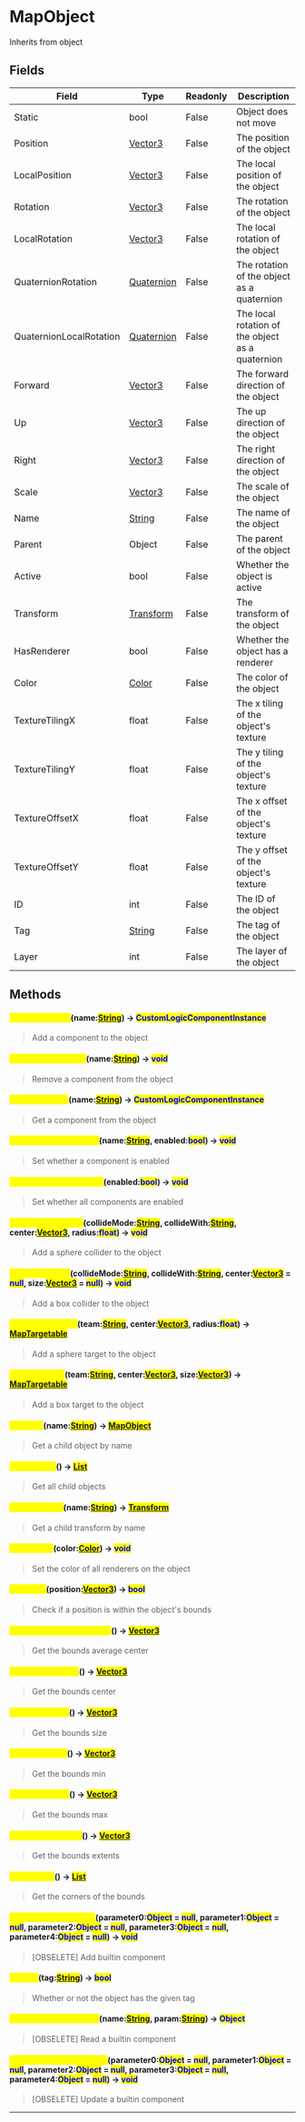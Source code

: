 # MapObject
Inherits from object
## Fields
|Field|Type|Readonly|Description|
|---|---|---|---|
|Static|bool|False|Object does not move|
|Position|[Vector3](../objects/Vector3.md)|False|The position of the object|
|LocalPosition|[Vector3](../objects/Vector3.md)|False|The local position of the object|
|Rotation|[Vector3](../objects/Vector3.md)|False|The rotation of the object|
|LocalRotation|[Vector3](../objects/Vector3.md)|False|The local rotation of the object|
|QuaternionRotation|[Quaternion](../objects/Quaternion.md)|False|The rotation of the object as a quaternion|
|QuaternionLocalRotation|[Quaternion](../objects/Quaternion.md)|False|The local rotation of the object as a quaternion|
|Forward|[Vector3](../objects/Vector3.md)|False|The forward direction of the object|
|Up|[Vector3](../objects/Vector3.md)|False|The up direction of the object|
|Right|[Vector3](../objects/Vector3.md)|False|The right direction of the object|
|Scale|[Vector3](../objects/Vector3.md)|False|The scale of the object|
|Name|[String](../static/String.md)|False|The name of the object|
|Parent|Object|False|The parent of the object|
|Active|bool|False|Whether the object is active|
|Transform|[Transform](../objects/Transform.md)|False|The transform of the object|
|HasRenderer|bool|False|Whether the object has a renderer|
|Color|[Color](../objects/Color.md)|False|The color of the object|
|TextureTilingX|float|False|The x tiling of the object's texture|
|TextureTilingY|float|False|The y tiling of the object's texture|
|TextureOffsetX|float|False|The x offset of the object's texture|
|TextureOffsetY|float|False|The y offset of the object's texture|
|ID|int|False|The ID of the object|
|Tag|[String](../static/String.md)|False|The tag of the object|
|Layer|int|False|The layer of the object|
## Methods
#### <mark style="color:yellow;">AddComponent</mark>(name:<mark style="color:blue;">[String](../static/String.md)</mark>) -> <mark style="color:blue;">CustomLogicComponentInstance</mark>
> Add a component to the object

#### <mark style="color:yellow;">RemoveComponent</mark>(name:<mark style="color:blue;">[String](../static/String.md)</mark>) -> <mark style="color:blue;">void</mark>
> Remove a component from the object

#### <mark style="color:yellow;">GetComponent</mark>(name:<mark style="color:blue;">[String](../static/String.md)</mark>) -> <mark style="color:blue;">CustomLogicComponentInstance</mark>
> Get a component from the object

#### <mark style="color:yellow;">SetComponentEnabled</mark>(name:<mark style="color:blue;">[String](../static/String.md)</mark>, enabled:<mark style="color:blue;">bool</mark>) -> <mark style="color:blue;">void</mark>
> Set whether a component is enabled

#### <mark style="color:yellow;">SetComponentsEnabled</mark>(enabled:<mark style="color:blue;">bool</mark>) -> <mark style="color:blue;">void</mark>
> Set whether all components are enabled

#### <mark style="color:yellow;">AddSphereCollider</mark>(collideMode:<mark style="color:blue;">[String](../static/String.md)</mark>, collideWith:<mark style="color:blue;">[String](../static/String.md)</mark>, center:<mark style="color:blue;">[Vector3](../objects/Vector3.md)</mark>, radius:<mark style="color:blue;">float</mark>) -> <mark style="color:blue;">void</mark>
> Add a sphere collider to the object

#### <mark style="color:yellow;">AddBoxCollider</mark>(collideMode:<mark style="color:blue;">[String](../static/String.md)</mark>, collideWith:<mark style="color:blue;">[String](../static/String.md)</mark>, center:<mark style="color:blue;">[Vector3](../objects/Vector3.md)</mark> = <mark style="color:blue;">null</mark>, size:<mark style="color:blue;">[Vector3](../objects/Vector3.md)</mark> = <mark style="color:blue;">null</mark>) -> <mark style="color:blue;">void</mark>
> Add a box collider to the object

#### <mark style="color:yellow;">AddSphereTarget</mark>(team:<mark style="color:blue;">[String](../static/String.md)</mark>, center:<mark style="color:blue;">[Vector3](../objects/Vector3.md)</mark>, radius:<mark style="color:blue;">float</mark>) -> <mark style="color:blue;">[MapTargetable](../objects/MapTargetable.md)</mark>
> Add a sphere target to the object

#### <mark style="color:yellow;">AddBoxTarget</mark>(team:<mark style="color:blue;">[String](../static/String.md)</mark>, center:<mark style="color:blue;">[Vector3](../objects/Vector3.md)</mark>, size:<mark style="color:blue;">[Vector3](../objects/Vector3.md)</mark>) -> <mark style="color:blue;">[MapTargetable](../objects/MapTargetable.md)</mark>
> Add a box target to the object

#### <mark style="color:yellow;">GetChild</mark>(name:<mark style="color:blue;">[String](../static/String.md)</mark>) -> <mark style="color:blue;">[MapObject](../objects/MapObject.md)</mark>
> Get a child object by name

#### <mark style="color:yellow;">GetChildren</mark>() -> <mark style="color:blue;">[List](../objects/List.md)</mark>
> Get all child objects

#### <mark style="color:yellow;">GetTransform</mark>(name:<mark style="color:blue;">[String](../static/String.md)</mark>) -> <mark style="color:blue;">[Transform](../objects/Transform.md)</mark>
> Get a child transform by name

#### <mark style="color:yellow;">SetColorAll</mark>(color:<mark style="color:blue;">[Color](../objects/Color.md)</mark>) -> <mark style="color:blue;">void</mark>
> Set the color of all renderers on the object

#### <mark style="color:yellow;">InBounds</mark>(position:<mark style="color:blue;">[Vector3](../objects/Vector3.md)</mark>) -> <mark style="color:blue;">bool</mark>
> Check if a position is within the object's bounds

#### <mark style="color:yellow;">GetBoundsAverageCenter</mark>() -> <mark style="color:blue;">[Vector3](../objects/Vector3.md)</mark>
> Get the bounds average center

#### <mark style="color:yellow;">GetBoundsCenter</mark>() -> <mark style="color:blue;">[Vector3](../objects/Vector3.md)</mark>
> Get the bounds center

#### <mark style="color:yellow;">GetBoundsSize</mark>() -> <mark style="color:blue;">[Vector3](../objects/Vector3.md)</mark>
> Get the bounds size

#### <mark style="color:yellow;">GetBoundsMin</mark>() -> <mark style="color:blue;">[Vector3](../objects/Vector3.md)</mark>
> Get the bounds min

#### <mark style="color:yellow;">GetBoundsMax</mark>() -> <mark style="color:blue;">[Vector3](../objects/Vector3.md)</mark>
> Get the bounds max

#### <mark style="color:yellow;">GetBoundsExtents</mark>() -> <mark style="color:blue;">[Vector3](../objects/Vector3.md)</mark>
> Get the bounds extents

#### <mark style="color:yellow;">GetCorners</mark>() -> <mark style="color:blue;">[List](../objects/List.md)</mark>
> Get the corners of the bounds

#### <mark style="color:yellow;">AddBuiltinComponent</mark>(parameter0:<mark style="color:blue;">Object</mark> = <mark style="color:blue;">null</mark>, parameter1:<mark style="color:blue;">Object</mark> = <mark style="color:blue;">null</mark>, parameter2:<mark style="color:blue;">Object</mark> = <mark style="color:blue;">null</mark>, parameter3:<mark style="color:blue;">Object</mark> = <mark style="color:blue;">null</mark>, parameter4:<mark style="color:blue;">Object</mark> = <mark style="color:blue;">null</mark>) -> <mark style="color:blue;">void</mark>
> [OBSELETE] Add builtin component

#### <mark style="color:yellow;">HasTag</mark>(tag:<mark style="color:blue;">[String](../static/String.md)</mark>) -> <mark style="color:blue;">bool</mark>
> Whether or not the object has the given tag

#### <mark style="color:yellow;">ReadBuiltinComponent</mark>(name:<mark style="color:blue;">[String](../static/String.md)</mark>, param:<mark style="color:blue;">[String](../static/String.md)</mark>) -> <mark style="color:blue;">Object</mark>
> [OBSELETE] Read a builtin component

#### <mark style="color:yellow;">UpdateBuiltinComponent</mark>(parameter0:<mark style="color:blue;">Object</mark> = <mark style="color:blue;">null</mark>, parameter1:<mark style="color:blue;">Object</mark> = <mark style="color:blue;">null</mark>, parameter2:<mark style="color:blue;">Object</mark> = <mark style="color:blue;">null</mark>, parameter3:<mark style="color:blue;">Object</mark> = <mark style="color:blue;">null</mark>, parameter4:<mark style="color:blue;">Object</mark> = <mark style="color:blue;">null</mark>) -> <mark style="color:blue;">void</mark>
> [OBSELETE] Update a builtin component


---

